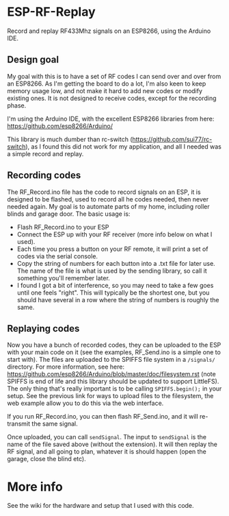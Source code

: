 # ESP-RF-Replay
Record and replay RF433Mhz signals on an ESP8266, using the Arduino IDE.

## Design goal

My goal with this is to have a set of RF codes I can send over and over from an ESP8266. As I'm getting the board to do a lot, I'm also keen to keep memory usage low, and not make it hard to add new codes or modify existing ones. It is not designed to receive codes, except for the recording phase.

I'm using the Arduino IDE, with the excellent ESP8266 libraries from here: https://github.com/esp8266/Arduino/ 

This library is much dumber than rc-switch (https://github.com/sui77/rc-switch), as I found this did not work for my application, and all I needed was a simple record and replay.

## Recording codes

The RF_Record.ino file has the code to record signals on an ESP, it is designed to be flashed, used to record all he codes needed, then never needed again. My goal is to automate parts of my home, including roller blinds and garage door. The basic usage is:

- Flash RF_Record.ino to your ESP
- Connect the ESP up with your RF receiver (more info below on what I used).
- Each time you press a button on your RF remote, it will print a set of codes via the serial console.
- Copy the string of numbers for each button into a .txt file for later use. The name of the file is what is used by the sending library, so call it something you'll remember later.
- I found I got a bit of interference, so you may need to take a few goes until one feels "right". This will typically be the shortest one, but you should have several in a row where the string of numbers is roughly the same.


## Replaying codes

Now you have a bunch of recorded codes, they can be uploaded to the ESP with your main code on it (see the examples, RF_Send.ino is a simple one to start with). The files are uploaded to the SPIFFS file system in a `/signals/` directory. For more information, see here: https://github.com/esp8266/Arduino/blob/master/doc/filesystem.rst (note SPIFFS is end of life and this library should be updated to support LittleFS).  The only thing that's really important is to be calling `SPIFFS.begin();` in your setup. See the previous link for ways to upload files to the filesystem, the web example allow you to do this via the web interface.

If you run RF_Record.ino, you can then flash RF_Send.ino, and it will re-transmit the same signal.

Once uploaded, you can call `sendSignal`. The input to `sendSignal` is the name of the file saved above (without the extension). It will then replay the RF signal, and all going to plan, whatever it is should happen (open the garage, close the blind etc).


# More info

See the wiki for the hardware and setup that I used with this code.

